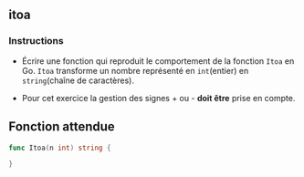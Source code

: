 ## itoa

### Instructions

- Écrire une fonction qui reproduit le comportement de la fonction `Itoa` en Go. `Itoa` transforme un nombre représenté en `int`(entier) en `string`(chaîne de caractères).

- Pour cet exercice la gestion des signes + ou - **doit être** prise en compte.

## Fonction attendue

```go
func Itoa(n int) string {

}
```
